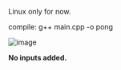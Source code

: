 Linux only for now.

compile:
g++ main.cpp -o pong

![image](https://user-images.githubusercontent.com/108258194/220771585-189d898f-f10e-4f83-863b-60d9dfd0d277.png)

<b>No inputs added. </b>
